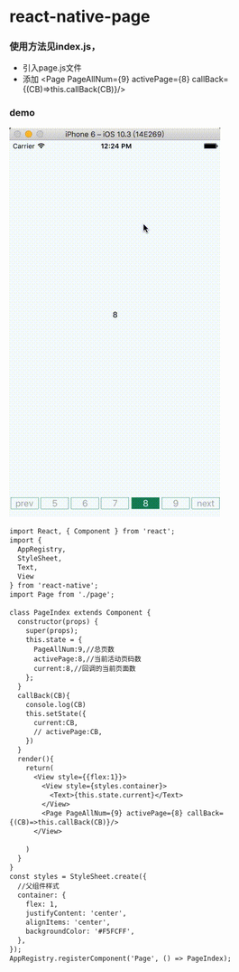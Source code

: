 # react-native-page

### 使用方法见index.js，
* 引入page.js文件
* 添加 <Page PageAllNum={9} activePage={8} callBack={(CB)=>this.callBack(CB)}/>

### demo
![](https://github.com/g2love/react-native-page/blob/master/demo.gif)
```
import React, { Component } from 'react';
import {
  AppRegistry,
  StyleSheet,
  Text,
  View
} from 'react-native';
import Page from './page';

class PageIndex extends Component {
  constructor(props) {
    super(props);
    this.state = {
      PageAllNum:9,//总页数
      activePage:8,//当前活动页码数
      current:8,//回调的当前页面数
    };
  }
  callBack(CB){
    console.log(CB)
    this.setState({
      current:CB,
      // activePage:CB,
    })
  }
  render(){
    return(
      <View style={{flex:1}}>
        <View style={styles.container}>
          <Text>{this.state.current}</Text>
        </View>
        <Page PageAllNum={9} activePage={8} callBack={(CB)=>this.callBack(CB)}/>
      </View>
      
    )
  }
}
const styles = StyleSheet.create({
  //父组件样式
  container: {
    flex: 1,
    justifyContent: 'center',
    alignItems: 'center',
    backgroundColor: '#F5FCFF',
  },
});
AppRegistry.registerComponent('Page', () => PageIndex);
```
